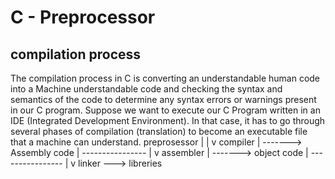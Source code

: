 # C - Preprocessor
## compilation process
The compilation process in C is converting an understandable human code into a Machine understandable code and checking the syntax and semantics of the code to determine any syntax errors or warnings present in our C program. Suppose we want to execute our C Program written in an IDE (Integrated Development Environment). In that case, it has to go through several phases of compilation (translation) to become an executable file that a machine can understand.
	preprosessor
	     |
	     |
	     v
	compiler
	     |
	     -------> Assembly code
	     		    |
	     ----------------
	     |
	     v
	assembler
	     |
	     -------> object code
			    |
	     ----------------
	     |
	     v
	  linker ---> libreries
